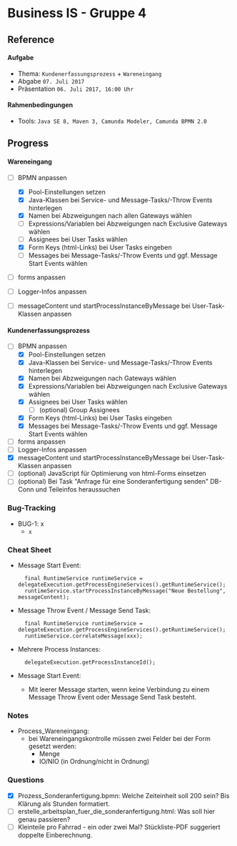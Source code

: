 Business IS - Gruppe 4
======================

Reference
---------

#### Aufgabe
- Thema:        `Kundenerfassungsprozess` + `Wareneingang`
- Abgabe        `07. Juli 2017`
- Präsentation  `06. Juli 2017, 16:00 Uhr`

#### Rahmenbedingungen
- Tools:    `Java SE 8, Maven 3, Camunda Modeler, Camunda BPMN 2.0`


Progress
--------

#### Wareneingang
- [ ] BPMN anpassen
    - [x] Pool-Einstellungen setzen
    - [x] Java-Klassen bei Service- und Message-Tasks/-Throw Events hinterlegen
    - [x] Namen bei Abzweigungen nach allen Gateways wählen
    - [ ] Expressions/Variablen bei Abzweigungen nach Exclusive Gateways wählen
    - [ ] Assignees bei User Tasks wählen
    - [x] Form Keys (html-Links) bei User Tasks eingeben
    - [ ] Messages bei Message-Tasks/-Throw Events und ggf. Message Start Events wählen
- [ ] forms anpassen
- [ ] Logger-Infos anpassen
- [ ] messageContent und startProcessInstanceByMessage bei User-Task-Klassen anpassen


#### Kundenerfassungsprozess
- [ ] BPMN anpassen
    - [x] Pool-Einstellungen setzen
    - [x] Java-Klassen bei Service- und Message-Tasks/-Throw Events hinterlegen
    - [x] Namen bei Abzweigungen nach Gateways wählen
    - [x] Expressions/Variablen bei Abzweigungen nach Exclusive Gateways wählen
    - [x] Assignees bei User Tasks wählen
        - [ ] (optional) Group Assignees
    - [x] Form Keys (html-Links) bei User Tasks eingeben
    - [x] Messages bei Message-Tasks/-Throw Events und ggf. Message Start Events wählen
- [ ] forms anpassen
- [ ] Logger-Infos anpassen
- [x] messageContent und startProcessInstanceByMessage bei User-Task-Klassen anpassen
- [ ] (optional) JavaScript für Optimierung von html-Forms einsetzen
- [ ] (optional) Bei Task "Anfrage für eine Sonderanfertigung senden" DB-Conn und Teileinfos heraussuchen

### Bug-Tracking
- BUG-1: x
     - `x`


### Cheat Sheet
- Message Start Event:

        final RuntimeService runtimeService = delegateExecution.getProcessEngineServices().getRuntimeService();
        runtimeService.startProcessInstanceByMessage("Neue Bestellung", messageContent);

- Message Throw Event / Message Send Task:

        final RuntimeService runtimeService = delegateExecution.getProcessEngineServices().getRuntimeService();
        runtimeService.correlateMessage(xxx);

- Mehrere Process Instances:

        delegateExecution.getProcessInstanceId();
        
- Message Start Event:
    - Mit leerer Message starten, wenn keine Verbindung zu einem Message Throw Event oder Message Send Task besteht.
 
   
### Notes

- Process_Wareneingang:
    - bei Wareneingangskontrolle müssen zwei Felder bei der Form gesetzt werden:
        - Menge
        - IO/NIO (in Ordnung/nicht in Ordnung)
        
### Questions

- [x] Prozess_Sonderanfertigung.bpmn: Welche Zeiteinheit soll 200 sein? Bis Klärung als Stunden formatiert.
- [ ] erstelle_arbeitsplan_fuer_die_sonderanfertigung.html: Was soll hier genau passieren?
- [ ] Kleinteile pro Fahrrad - ein oder zwei Mal? Stückliste-PDF suggeriert doppelte Einberechnung.